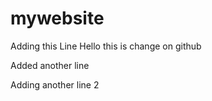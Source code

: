 # mywebsite

Adding this Line
Hello this is change on github

Added another line

Adding another line 2
